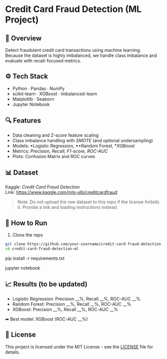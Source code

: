 # Credit Card Fraud Detection (ML Project)

## 📌 Overview
Detect fraudulent credit card transactions using machine learning.  
Because the dataset is highly imbalanced, we handle class imbalance and evaluate with recall-focused metrics.

## ⚙ Tech Stack
- Python · Pandas · NumPy  
- scikit-learn · XGBoost · imbalanced-learn  
- Matplotlib · Seaborn  
- Jupyter Notebook

## 🔍 Features
- Data cleaning and Z-score feature scaling  
- Class imbalance handling with *SMOTE* (and optional undersampling)  
- Models: *Logistic Regression, **Random Forest, **XGBoost*  
- Metrics: *Precision, Recall, F1-score, ROC-AUC*  
- Plots: Confusion Matrix and ROC curves

## 📊 Dataset
Kaggle: *Credit Card Fraud Detection*  
Link: https://www.kaggle.com/mlg-ulb/creditcardfraud

> Note: Do not upload the raw dataset to this repo if the license forbids it. Provide a link and loading instructions instead.

## 🚀 How to Run
1) Clone the repo
```bash
git clone https://github.com/your-username/credit-card-fraud-detection-ml.git
cd credit-card-fraud-detection-ml
```
pip install -r requirements.txt

jupyter notebook

## 📈 Results (to be updated)
- Logistic Regression: Precision __%, Recall __%, ROC-AUC __%
- Random Forest: Precision __%, Recall __%, ROC-AUC __%
- XGBoost: Precision __%, Recall __%, ROC-AUC __%

➡ Best model: XGBoost (ROC-AUC __%)

## 📜 License
This project is licensed under the MIT License - see the [LICENSE](LICENSE) file for details.
